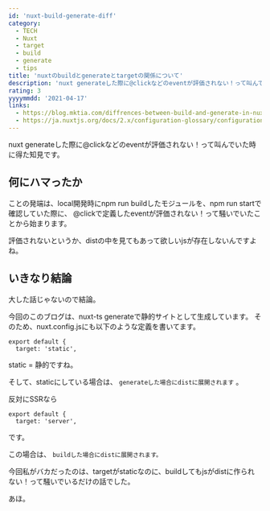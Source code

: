 ```yaml
---
id: 'nuxt-build-generate-diff'
category:
  - TECH
  - Nuxt
  - target
  - build
  - generate
  - tips
title: 'nuxtのbuildとgenerateとtargetの関係について'
description: 'nuxt generateした際に@clickなどのeventが評価されない！って叫んでいた時に得た知見です。'
rating: 3
yyyymmdd: '2021-04-17'
links:
  - https://blog.mktia.com/diffrences-between-build-and-generate-in-nuxt/
  - https://ja.nuxtjs.org/docs/2.x/configuration-glossary/configuration-target/
---
```


<tags :tags="category" :no-link="true"></tags>

<rating :rating="rating"></rating>

nuxt generateした際に@clickなどのeventが評価されない！って叫んでいた時に得た知見です。

## 何にハマったか

ことの発端は、local開発時にnpm run buildしたモジュールを、npm run startで確認していた際に、
@clickで定義したeventが評価されない！って騒いでいたことから始まります。

評価されないというか、distの中を見てもあって欲しいjsが存在しないんですよね。

## いきなり結論

大した話じゃないので結論。

今回のこのブログは、nuxt-ts generateで静的サイトとして生成しています。
そのため、nuxt.config.jsにも以下のような定義を書いてます。

```
export default {
  target: 'static',
```

static = 静的ですね。

そして、staticにしている場合は、 `generateした場合にdistに展開されます` 。

反対にSSRなら

```
export default {
  target: 'server',
```

です。

この場合は、 `buildした場合にdistに展開されます。`

今回私がバカだったのは、targetがstaticなのに、buildしてもjsがdistに作られない！って騒いでいるだけの話でした。

あほ。

<references :links="links"></references>
